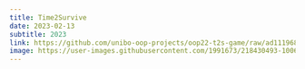 ```yaml
---
title: Time2Survive
date: 2023-02-13
subtitle: 2023
link: https://github.com/unibo-oop-projects/oop22-t2s-game/raw/ad111968471cb1b3bbc150ae9d558c6bcb36d42b/t2s-game-all.jar
image: https://user-images.githubusercontent.com/1991673/218430493-100602bc-7ee9-4378-8cee-3fb5e14c5107.png
---
```

